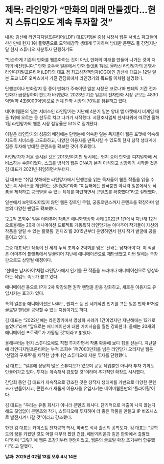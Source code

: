 # **제목: 라인망가 “만화의 미래 만들겠다...현지 스튜디오도 계속 투자할 것”**

  내용: 김신배 라인디지털프론티어(LDF) 대표단행본 중심 시장서 웹툰 서비스 파고들어4년 만에 현지 1위 플랫폼으로 도약해창작 생태계 투자하며 방대한 콘텐츠 풀 강점지난달 현지 스튜디오 지분투자 단행하기도

“단순하게 기존의 만화를 웹툰화하는 것이 아닌, 만화의 미래를 만들어 나가는 것이 저희의 비전입니다.” 만화 종주국 일본에서 만화 플랫폼 1위로 올라선 라인망가의 운영사 라인디지털프론티어(LDF)의 대표 겸 최고성장책임자(CGO)인 김신배 대표는 12일 일본 도쿄 LDF 오피스에서 가진 간담회에서 라인망가의 목표를 이처럼 설명했다.

단행본이나 만화잡지 등 종이 만화가 주축이던 일본 시장은 코로나19 팬데믹 기간 전자만화가 급성장하며 판도가 바뀌었다. 2023년 기준 일본의 전자만화 시장 규모는 4830억엔(약 4조6000억엔)으로 전체 만화 시장의 70%를 점유하고 있다.

네이버웹툰의 일본 서비스인 라인망가는 지난해 4분기 일본 양대 앱 마켓에서 비게임 매출 1위에 오르는 등 선두로 치고 나가기 시작했다. 시장조사업체 센서타워에 따르면 올해 1월 라인망가의 웹툰 시장 점유율은 51%로 집계됐다.

이같은 라인망가의 성공의 배경에는 단행본에 익숙한 일본 독자들이 웹툰 포맷에 익숙해지도록 서비스를 고도화하고, 다양한 이용자를 만족시킬 수 있도록 현지 창작 생태계에 집중 투자해 방대한 콘텐츠를 확보한 것이 주효했다.

라인망가가 처음 출시된 것은 2013년이지만 당시에는 현지 종이 만화를 디지털화해 서비스하는 수준이었다. 스크롤 방식의 웹툰 DNA가 본격 이식되고 성장하기 시작한 것은 김 대표가 2021년 취임하면서부터다.

김 대표는 “취임 첫해에는 라인망가에서 단행본을 읽는 독자들이 웹툰 작품을 읽을 수 있도록 서비스를 개편하는 것이었다”라며 “이듬해에는 한국뿐만 아니라 일본에서도 작품을 제작하고 공급받을 수 있는 체계를 마련하면서 콘텐츠를 확충했다”라고 설명했다.

일본에서 보편화되어있지 않던 웹툰 장르인 무협, 궁중로맨스까지 콘텐츠를 확장하며 일본의 다양한 팬덤도 확보했다.

‘2.2억 조회수’ 일본 아마추어 작품은 애니화영상화 사례 2022년 1건에서 지난해 12건으로올해는 20개 애니메이션 프로젝트 가동특히 라인망가는 아마추어 작가들이 자신의 작품을 알릴 수 있는 플랫폼 ‘인디즈’를 2015년부터 운영하면서 현지 작가 발굴에 공을 들이고 있다.

그중 대표적인 작품이 전 세계 누적 조회수 2억회를 넘은 ‘선배는 남자아이’다. 이 작품은 아마추어 플랫폼에서 발굴되어 지난해 애니메이션으로 재탄생했고 이번 달에는 극장판으로도 상영될 예정이다.

‘선배는 남자아이’처럼 라인망가에서 인기를 끈 작품을 드라마나 애니메이션으로 영상화하는 작업도 속도가 붙고 있다.

애니메이션 등으로 IP가 2차 확장되면 원작 팬덤을 한층 강화하고, 새로운 이용자도 유입시키는 효과가 있다.

특히 일본풍 애니메이션은 나루토, 원피스 등 전 세계적인 인기를 끄는 일본 만화 IP처럼 글로벌 팬덤을 공략할 수 있는 지점이기도 하다.

김 대표는 “2022년에는 라인망가에서 영상화 사례가 1건이었지만 지난해에는 12개로 늘었다”라며 “앞으로는 애니메이션에 대한 가치사슬을 훨씬 강화한다. 올해는 20개의 애니메이션 프로젝트가 가동될 것”이라고 밝혔다.

올해부터는 현지 스튜디오에도 직접 투자하면서 작품 확충에 보다 힘을 싣는다. 지난달에 라인디지털프론티어는 누적 조회수 1억7000만회를 넘은 라인망가 오리지널 웹툰 ‘신혈의 구세주’를 제작한 넘버나인 스튜디오에 지분 투자를 단행했다.

김 대표는 “일본에 상당히 많은 스튜디오가 있으며 공동 작업뿐만 아니라 투자 기회도 만들어가고 있다. 투자는 계속해서 검토할 것”이라며 추가적인 확장도 시사했다.

간담회 동안 김 대표가 지속적으로 강조한 것은 창작자 생태계를 기반으로 다양한 콘텐츠가 만들어지고, 콘텐츠가 새롭게 이용자를 유입시키는 네이버웹툰만의 ‘플라이휠’이다.

김 대표는 “우리는 유통 회사가 아니라 콘텐츠 회사다. 단기적으로 매출이 나지 않는다 해도 끊임없이 콘텐츠와 작가, 스튜디오에 투자하며 더 좋은 작품을 만들고 IP 비즈니스로 발전시켜 나갈 것”이라고 강조했다.

한편 김 대표는 카이스트 전자공학 학사, 하버드 석사 출신의 공학도다. 김 대표는 “공학도의 꿈을 키웠던 것도 어릴 때부터 봤던 건담, 에반게리온과 같은 만화에서 출발했다”라며 “그렇기에 웹툰 초창기부터 팬덤이었고, 웹툰의 글로벌 확장 초기부터 합류했다”라고 말했다.

  **날짜: 2025년 02월 13일 오후 4시 14분**